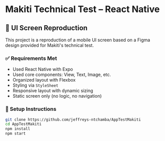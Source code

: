 # Makiti Technical Test – React Native

## 📱 UI Screen Reproduction

This project is a reproduction of a mobile UI screen based on a Figma design provided for Makiti's technical test.

### ✅ Requirements Met
- Used React Native with Expo
- Used core components: View, Text, Image, etc.
- Organized layout with Flexbox
- Styling via `StyleSheet`
- Responsive layout with dynamic sizing
- Static screen only (no logic, no navigation)

### 🔧 Setup Instructions

```bash
git clone https://github.com/jeffreys-ntchamba/AppTestMakiti
cd AppTestMakiti
npm install
npm start
